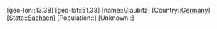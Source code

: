 ﻿---
location: [51.33,13.38]
type: City
tags:
- geo/City


SpocWebEntityId: 30469
isDeleted: false
confidential: public

---
[geo-lon::13.38]
[geo-lat::51.33]
[name::Glaubitz]
[Country::[Germany](geo/Continent/Europe/Germany.md)]
[State::[Sachsen](geo/Continent/Europe/Germany/Sachsen.md)]
[Population::]
[Unknown::]

